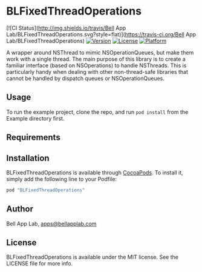 # BLFixedThreadOperations

[![CI Status](http://img.shields.io/travis/Bell App Lab/BLFixedThreadOperations.svg?style=flat)](https://travis-ci.org/Bell App Lab/BLFixedThreadOperations)
[![Version](https://img.shields.io/cocoapods/v/BLFixedThreadOperations.svg?style=flat)](http://cocoapods.org/pods/BLFixedThreadOperations)
[![License](https://img.shields.io/cocoapods/l/BLFixedThreadOperations.svg?style=flat)](http://cocoapods.org/pods/BLFixedThreadOperations)
[![Platform](https://img.shields.io/cocoapods/p/BLFixedThreadOperations.svg?style=flat)](http://cocoapods.org/pods/BLFixedThreadOperations)

A wrapper around NSThread to mimic NSOperationQueues, but make them work with a single thread.
The main purpose of this library is to create a familiar interface (based on NSOperations) to handle NSThreads. This is particularly handy when dealing with other non-thread-safe libraries that cannot be handled by dispatch queues or NSOperationQueues.

## Usage

To run the example project, clone the repo, and run `pod install` from the Example directory first.

## Requirements

## Installation

BLFixedThreadOperations is available through [CocoaPods](http://cocoapods.org). To install
it, simply add the following line to your Podfile:

```ruby
pod "BLFixedThreadOperations"
```

## Author

Bell App Lab, apps@bellapplab.com

## License

BLFixedThreadOperations is available under the MIT license. See the LICENSE file for more info.
